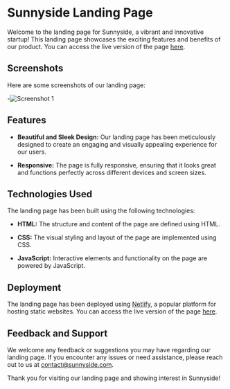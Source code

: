# Sunnyside Landing Page

Welcome to the landing page for Sunnyside, a vibrant and innovative startup! This landing page showcases the exciting features and benefits of our product. You can access the live version of the page [here](https://sunnyside-landing-page-00.netlify.app/).

## Screenshots

Here are some screenshots of our landing page:

-![Screenshot 1]([link_to_screenshot_1](https://i.imgur.com/KMk5Xlm.jpg))

## Features

- **Beautiful and Sleek Design:** Our landing page has been meticulously designed to create an engaging and visually appealing experience for our users.

- **Responsive:** The page is fully responsive, ensuring that it looks great and functions perfectly across different devices and screen sizes.

## Technologies Used

The landing page has been built using the following technologies:

- **HTML:** The structure and content of the page are defined using HTML.

- **CSS:** The visual styling and layout of the page are implemented using CSS.

- **JavaScript:** Interactive elements and functionality on the page are powered by JavaScript.

## Deployment

The landing page has been deployed using [Netlify](https://www.netlify.com/), a popular platform for hosting static websites. You can access the live version of the page [here](https://sunnyside-landing-page-00.netlify.app/).

## Feedback and Support

We welcome any feedback or suggestions you may have regarding our landing page. If you encounter any issues or need assistance, please reach out to us at [contact@sunnyside.com](mailto:umairwaraich2019@gmail.com).

Thank you for visiting our landing page and showing interest in Sunnyside!

